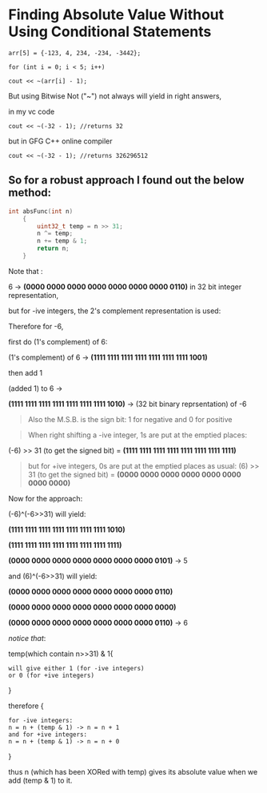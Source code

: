 
# Finding Absolute Value Without Using Conditional Statements


`arr[5] = {-123, 4, 234, -234, -3442};`

`for (int i = 0; i < 5; i++)`

`cout << ~(arr[i] - 1);`

But using Bitwise Not ("~") not always will yield in right answers,

in my vc code 

`cout << ~(-32 - 1); //returns 32`

but in GFG C++ online compiler

`cout << ~(-32 - 1); //returns 326296512`


## So for a robust approach I found out the below method:

```c++
int absFunc(int n)
    {
        uint32_t temp = n >> 31;
        n ^= temp;
        n += temp & 1;
        return n;
    }
```



Note that : 

6 -> **(0000 0000 0000 0000 0000 0000 0000 0110)** in 32 bit integer representation,

but for -ive integers, the 2's complement representation is used:

Therefore for -6,

first do (1's complement) of 6:

(1's complement) of 6 -> **(1111 1111 1111 1111 1111 1111 1111 1001)**

then add 1 

(added 1) to 6 -> 

**(1111 1111 1111 1111 1111 1111 1111 1010)** -> (32 bit binary reprsentation) of -6

>Also the M.S.B. is the sign bit: 1 for negative and 0 for positive

> When right shifting a -ive integer, 1s are put at the emptied places:

(-6) >> 31 (to get the signed bit) = **(1111 1111 1111 1111 1111 1111 1111 1111)**

> but for +ive integers, 0s are put at the emptied places as usual:
(6) >> 31 (to get the signed bit) = **(0000 0000 0000 0000 0000 0000 0000 0000)**



Now for the approach: 

(-6)^(-6>>31) will yield:

**(1111 1111 1111 1111 1111 1111 1111 1010)**

**(1111 1111 1111 1111 1111 1111 1111 1111)**

**(0000 0000 0000 0000 0000 0000 0000 0101)** -> 5

and (6)^(-6>>31) will yield:

**(0000 0000 0000 0000 0000 0000 0000 0110)**

**(0000 0000 0000 0000 0000 0000 0000 0000)**

**(0000 0000 0000 0000 0000 0000 0000 0110)** -> 6

*notice that*:

temp(which contain n>>31) & 1{

    will give either 1 (for -ive integers)
    or 0 (for +ive integers)

}

therefore {

    for -ive integers:
    n = n + (temp & 1) -> n = n + 1
    and for +ive integers:
    n = n + (temp & 1) -> n = n + 0

}

thus n (which has been XORed with temp) gives its absolute value when we add (temp & 1) to it.
